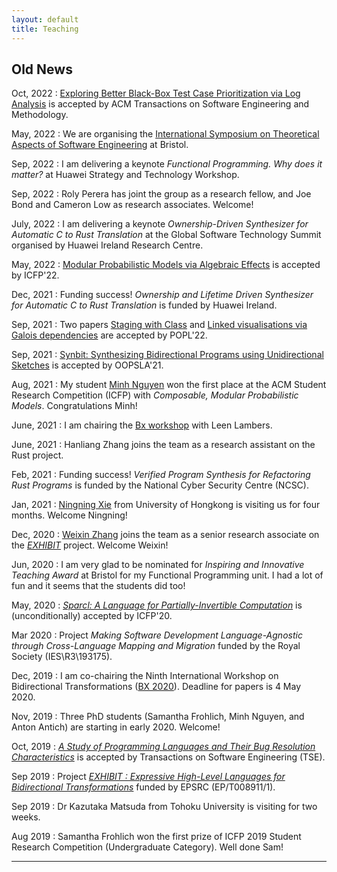 ```yaml
---
layout: default
title: Teaching
---
```


## Old News

Oct, 2022
: [Exploring Better Black-Box Test Case Prioritization via Log Analysis](./Papers/TOSEM22.pdf) is accepted by ACM Transactions on Software Engineering and Methodology. 

May, 2022
: We are organising the [International Symposium on Theoretical Aspects of Software Engineering](https://bristolpl.github.io/tase2023/index.html) at Bristol.

Sep, 2022
: I am delivering a keynote *Functional Programming. Why does it matter?* at Huawei Strategy and Technology Workshop. 

Sep, 2022
: Roly Perera has joint the group as a research fellow, and Joe Bond and Cameron Low as research associates. Welcome!

July, 2022
: I am delivering a keynote *Ownership-Driven Synthesizer for Automatic C to Rust Translation* at the Global Software Technology Summit organised by Huawei Ireland Research Centre. 

May, 2022
: [Modular Probabilistic Models via Algebraic Effects](./Papers/ICFP22.pdf) is accepted by ICFP'22.

Dec, 2021
: Funding success! *Ownership and Lifetime Driven Synthesizer for Automatic C to Rust Translation* is funded by Huawei Ireland.

Sep, 2021
: Two papers [Staging with Class](./Papers/POPL22a.pdf) and [Linked visualisations via Galois dependencies](./Papers/POPL22b.pdf) are accepted by POPL'22.

Sep, 2021
: [Synbit: Synthesizing Bidirectional Programs using Unidirectional Sketches](./Papers/oopsla21.pdf) is accepted by OOPSLA'21.

Aug, 2021
: My student [Minh Nguyen](https://min-nguyen.github.io) won the first place at the ACM Student Research Competition (ICFP) with *Composable, Modular Probabilistic Models*. Congratulations Minh!

June, 2021
: I am chairing the [Bx workshop](http://bx-community.wikidot.com/bx2021:home) with Leen Lambers.

June, 2021
: Hanliang Zhang joins the team as a research assistant on the Rust project.

Feb, 2021
: Funding success! *Verified Program Synthesis for Refactoring Rust Programs* is funded by the National Cyber Security Centre (NCSC).

Jan, 2021
: [Ningning Xie](https://xnning.github.io/) from University of Hongkong is visiting us for four months. Welcome Ningning!

Dec, 2020
: [Weixin Zhang](https://wxzh.github.io/) joins the team as a senior research associate on the [*EXHIBIT*](https://gow.epsrc.ukri.org/NGBOViewGrant.aspx?GrantRef=EP/T008911/1) project. Welcome Weixin!

Jun, 2020
: I am very glad to be nominated for *Inspiring and Innovative Teaching Award* at Bristol for my Functional Programming unit. I had a lot of fun and it seems that the students did too!

May, 2020
: [*Sparcl: A Language for Partially-Invertible Computation*](./Papers/ICFP20.pdf) is (unconditionally) accepted by ICFP'20.

Mar 2020
: Project *Making Software Development Language-Agnostic through Cross-Language Mapping and Migration* funded by the Royal Society (IES\R3\193175).

Dec, 2019
: I am co-chairing the Ninth International Workshop on Bidirectional Transformations ([BX 2020](http://bx-community.wikidot.com/bx2020:home)). Deadline for papers is 4 May 2020.


Nov, 2019
: Three PhD students (Samantha Frohlich, Minh Nguyen, and Anton Antich) are starting in early 2020. Welcome!


Oct, 2019
: [*A Study of Programming Languages and Their Bug Resolution Characteristics*](./Papers/TSE19.pdf) is accepted by Transactions on Software Engineering (TSE).

Sep 2019
: Project [*EXHIBIT : Expressive High-Level Languages for Bidirectional Transformations*](https://gow.epsrc.ukri.org/NGBOViewGrant.aspx?GrantRef=EP/T008911/1) funded by EPSRC (EP/T008911/1).

Sep 2019
: Dr Kazutaka Matsuda from Tohoku University is visiting for two weeks.

Aug 2019
: Samantha Frohlich won the first prize of ICFP 2019 Student Research Competition (Undergraduate Category). Well done Sam!



---
